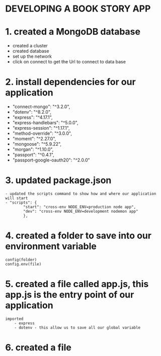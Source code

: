 # DEVELOPING A BOOK STORY APP

# 1. created a MongoDB database
 - created a cluster
 - created database
 - set up the network
 - click on connect to get the Url to connect to data base

# 2. install dependencies for our application
   - "connect-mongo": "^3.2.0",
   - "dotenv": "^8.2.0",
   - "express": "^4.17.1",
   - "express-handlebars": "^5.0.0",
   - "express-session": "^1.17.1",
   - "method-override": "^3.0.0",
   - "moment": "^2.27.0",
   - "mongoose": "^5.9.22",
   - "morgan": "^1.10.0",
   - "passport": "^0.4.1",
   - "passport-google-oauth20": "^2.0.0"

# 3. updated package.json
    - updated the scripts command to show how and where our application will start
    - "scripts": {
            "start": "cross-env NODE_ENV=production node app",
            "dev": "cross-env NODE_ENV=development nodemon app"
            },

# 4. created a folder to save into our environment variable
    config(folder)
    config.env(file)

# 5. created a file called app.js, this app.js is the entry point of our application
    imported 
        - express
        - dotenv - this allow us to save all our global variable


# 6. created a file 
